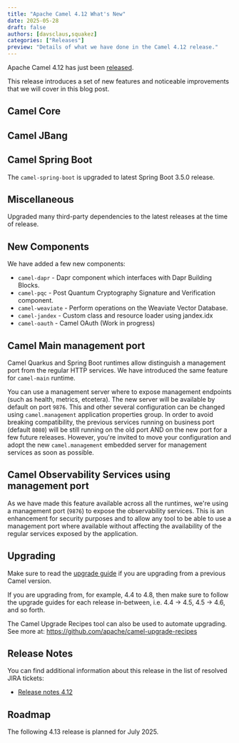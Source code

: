 ```yaml
---
title: "Apache Camel 4.12 What's New"
date: 2025-05-28
draft: false
authors: [davsclaus,squakez]
categories: ["Releases"]
preview: "Details of what we have done in the Camel 4.12 release."
---
```


Apache Camel 4.12 has just been [released](/blog/2025/05/RELEASE-4.12.0/).

This release introduces a set of new features and noticeable improvements that we will cover in this blog post.

## Camel Core

## Camel JBang

## Camel Spring Boot

The `camel-spring-boot` is upgraded to latest Spring Boot 3.5.0 release.

## Miscellaneous

Upgraded many third-party dependencies to the latest releases at the time of release.

## New Components

We have added a few new components:

- `camel-dapr` - Dapr component which interfaces with Dapr Building Blocks.
- `camel-pqc` - Post Quantum Cryptography Signature and Verification component.
- `camel-weaviate` - Perform operations on the Weaviate Vector Database.
- `camel-jandex` - Custom class and resource loader using jandex.idx
- `camel-oauth` - Camel OAuth (Work in progress)

## Camel Main management port

Camel Quarkus and Spring Boot runtimes allow distinguish a management port from the regular HTTP services. We have introduced the same feature for `camel-main` runtime.

You can use a management server where to expose management endpoints (such as health, metrics, etcetera). The new server will be available by default on port `9876`. This and other several configuration can be changed using `camel.management` application properties group. In order to avoid breaking compatibility, the previous services running on business port (default `8080`) will be still running on the old port AND on the new port for a few future releases. However, you're invited to move your configuration and adopt the new `camel.management` embedded server for management services as soon as possible.

## Camel Observability Services using management port

As we have made this feature available across all the runtimes, we're using a management port (`9876`) to expose the observability services. This is an enhancement for security purposes and to allow any tool to be able to use a management port where available without affecting the availability of the regular services exposed by the application.

## Upgrading

Make sure to read the [upgrade guide](/manual/camel-4x-upgrade-guide-4_12.html) if you are upgrading from a previous Camel version.

If you are upgrading from, for example, 4.4 to 4.8, then make sure to follow the upgrade guides for each release in-between, i.e.
4.4 -> 4.5, 4.5 -> 4.6, and so forth.

The Camel Upgrade Recipes tool can also be used to automate upgrading.
See more at: https://github.com/apache/camel-upgrade-recipes

## Release Notes

You can find additional information about this release in the list of resolved JIRA tickets:

- [Release notes 4.12](/releases/release-4.12.0/)

## Roadmap

The following 4.13 release is planned for July 2025.

